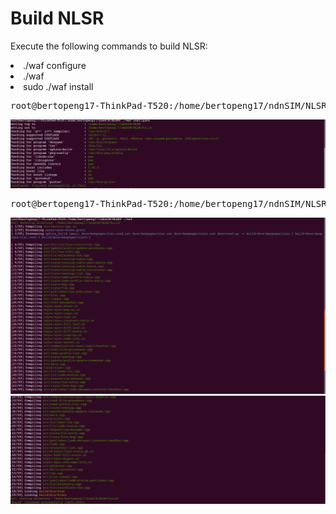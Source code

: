
# Build NLSR

Execute the following commands to build NLSR:

<li>./waf configure</li>
<li>./waf</li>
<li>sudo ./waf install</li>

<pre>
root@bertopeng17-ThinkPad-T520:/home/bertopeng17/ndnSIM/NLSR# <b>./waf configure</b>
</pre>
![alt tag](https://github.com/Telmat2015/NDNWork/blob/master/NLSR/image/Screenshot%20from%202016-10-27%2017-09-15.png)


<pre>
root@bertopeng17-ThinkPad-T520:/home/bertopeng17/ndnSIM/NLSR# <b>./waf</b>
</pre>
![alt tag](https://github.com/Telmat2015/NDNWork/blob/master/NLSR/image/Screenshot%20from%202016-10-27%2017-06-38.png)
![alt tag](https://github.com/Telmat2015/NDNWork/blob/master/NLSR/image/Screenshot%20from%202016-10-27%2017-11-32.png)
